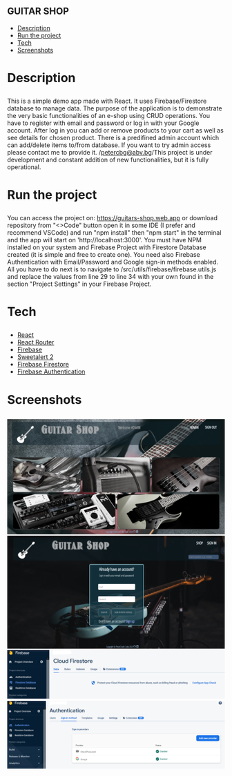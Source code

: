 ## GUITAR SHOP 

- <a href="#description">Description</a>
- <a href="#run-app">Run the project</a>
- <a href="#tech">Tech</a>
- <a href="#screens">Screenshots</a>


# <p id="description">Description</p>

This is a simple demo app made with React. It uses Firebase/Firestore database to manage data.
The purpose of the application is to demonstrate the very basic functionalities of an e-shop using CRUD operations.
You have to register with email and password or log in with your Google account. After log in you can
add or remove products to your cart as well as see details for chosen product. There is a predifined
admin account which can add/delete items to/from database. If you want to try admin access please 
contact me to provide it. /petercbg@abv.bg/This project is under development and constant addition
of new functionalities, but it is fully operational.

# <p id="run-app">Run the project</p>

You can access the project on: https://guitars-shop.web.app
                    or
download repository from "<>Code" button open it in some IDE (I prefer and recommend VSCode) and run "npm install" then "npm start" in the terminal and the app will start on 'http://localhost:3000'.  You must have NPM installed on your system and Firebase Project with Firestore Database created (it is simple and free to create one). You need also Firebase Authentication with Email/Password and Google sign-in methods enabled.
All you have to do next is to navigate to /src/utils/firebase/firebase.utils.js and replace 
the values ​​from line 29 to line 34 with your own found in the section "Project Settings" in your Firebase Project.

# <p id="tech">Tech</p>

- <a href="https://react.dev/">React</a>
- <a href="https://reactrouter.com/">React Router</a>
- <a href="https://firebase.google.com/">Firebase</a>
- <a href="https://sweetalert2.github.io/">Sweetalert 2</a>
- <a href="https://firebase.google.com/docs/firestore">Firebase Firestore</a>
- <a href="https://firebase.google.com/docs/auth">Firebase Authentication</a>

# <p id="screens">Screenshots</p>

![Home page](home.png)
![Signin page](signin-up-page.png)
![Cloud firestore](firestore.png)
![Authentication](auth.png)